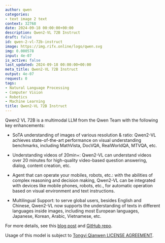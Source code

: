 ```yaml
---
author: qwen
categories:
- text image 2 text
context: 32768
date: 2024-09-18 00:00:00+00:00
description: Qwen2-VL 72B Instruct
draft: false
id: qwen-2-vl-72b-instruct
image: https://img.rifx.online/logo/qwen.svg
img: 0.000578
input: 4e-07
is_active: false
last_updated: 2024-09-18 00:00:00+00:00
meta_title: Qwen2-VL 72B Instruct
output: 4e-07
request: 0
tags:
- Natural Language Processing
- Computer Vision
- Robotics
- Machine Learning
title: Qwen2-VL 72B Instruct
---
```







Qwen2 VL 72B is a multimodal LLM from the Qwen Team with the following key enhancements:

- SoTA understanding of images of various resolution & ratio: Qwen2-VL achieves state-of-the-art performance on visual understanding benchmarks, including MathVista, DocVQA, RealWorldQA, MTVQA, etc.

- Understanding videos of 20min+: Qwen2-VL can understand videos over 20 minutes for high-quality video-based question answering, dialog, content creation, etc.

- Agent that can operate your mobiles, robots, etc.: with the abilities of complex reasoning and decision making, Qwen2-VL can be integrated with devices like mobile phones, robots, etc., for automatic operation based on visual environment and text instructions.

- Multilingual Support: to serve global users, besides English and Chinese, Qwen2-VL now supports the understanding of texts in different languages inside images, including most European languages, Japanese, Korean, Arabic, Vietnamese, etc.

For more details, see this [blog post](https://qwenlm.github.io/blog/qwen2-vl/) and [GitHub repo](https://github.com/QwenLM/Qwen2-VL).

Usage of this model is subject to [Tongyi Qianwen LICENSE AGREEMENT](https://huggingface.co/Qwen/Qwen1.5-110B-Chat/blob/main/LICENSE).

